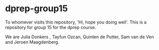 # dprep-group15

To whomever visits this repository, 'Hi, hope you doing well'. 
This is a repository for group 15 for the dprep course.

We are Julia Donkers , Tayfun Ozcan, Quinten de Putter, Sam van de Ven and Jeroen Maagdenberg.
